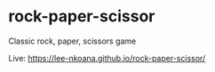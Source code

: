 # rock-paper-scissor
Classic rock, paper, scissors game

Live: https://lee-nkoana.github.io/rock-paper-scissor/
